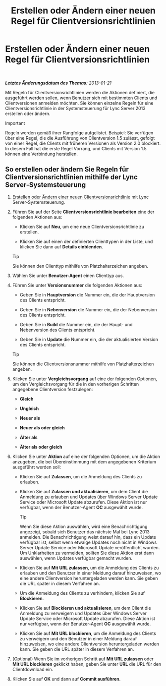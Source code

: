 ﻿---
title: Erstellen oder Ändern einer neuen Regel für Clientversionsrichtlinien
TOCTitle: Erstellen oder Ändern einer neuen Regel für Clientversionsrichtlinien
ms:assetid: 6f879d99-8401-41e0-a562-195c890d63ea
ms:mtpsurl: https://technet.microsoft.com/de-de/library/JJ898478(v=OCS.15)
ms:contentKeyID: 52056376
ms.date: 05/19/2016
mtps_version: v=OCS.15
ms.translationtype: HT
---

# Erstellen oder Ändern einer neuen Regel für Clientversionsrichtlinien

 

_**Letztes Änderungsdatum des Themas:** 2013-01-21_

Mit Regeln für Clientversionsrichtlinien werden die Aktionen definiert, die ausgeführt werden sollen, wenn Benutzer sich mit bestimmten Clients und Clientversionen anmelden möchten. Sie können einzelne Regeln für eine Clientversionsrichtlinie in der Systemsteuerung für Lync Server 2013 erstellen oder ändern.


> [!IMPORTANT]
> Regeln werden gemäß ihrer Rangfolge aufgelistet. Beispiel: Sie verfügen über eine Regel, die die Ausführung von Clientversion&nbsp;1.5 zulässt, gefolgt von einer Regel, die Clients mit früheren Versionen als Version&nbsp;2.0 blockiert. In diesem Fall hat die erste Regel Vorrang, und Clients mit Version&nbsp;1.5 können eine Verbindung herstellen.



## So erstellen oder ändern Sie Regeln für Clientversionsrichtlinien mithilfe der Lync Server-Systemsteuerung

1.  [Erstellen oder Ändern einer neuen Clientversionsrichtlinie](lync-server-2013-create-or-modify-a-new-client-version-policy.md) mit Lync Server-Systemsteuerung.

2.  Führen Sie auf der Seite **Clientversionsrichtlinie bearbeiten** eine der folgenden Aktionen aus:
    
      - Klicken Sie auf **Neu**, um eine neue Clientversionsrichtlinie zu erstellen.
    
      - Klicken Sie auf einen der definierten Clienttypen in der Liste, und klicken Sie dann auf **Details einblenden**.
    

    > [!TIP]
    > Sie können den Clienttyp mithilfe von Platzhalterzeichen angeben.



3.  Wählen Sie unter **Benutzer-Agent** einen Clienttyp aus.

4.  Führen Sie unter **Versionsnummer** die folgenden Aktionen aus:
    
      - Geben Sie in **Hauptversion** die Nummer ein, die der Hauptversion des Clients entspricht.
    
      - Geben Sie in **Nebenversion** die Nummer ein, die der Nebenversion des Clients entspricht.
    
      - Geben Sie in **Build** die Nummer ein, die der Haupt- und Nebenversion des Clients entspricht.
    
      - Geben Sie in **Update** die Nummer ein, die der aktualisierten Version des Clients entspricht.
    

    > [!TIP]
    > Sie können die Clientversionsnummer mithilfe von Platzhalterzeichen angeben.



5.  Klicken Sie unter **Vergleichsvorgang** auf eine der folgenden Optionen, um den Vergleichsvorgang für die in den vorherigen Schritten angegebene Clientversion festzulegen:
    
      - **Gleich**
    
      - **Ungleich**
    
      - **Neuer als**
    
      - **Neuer als oder gleich**
    
      - **Älter als**
    
      - **Älter als oder gleich**

6.  Klicken Sie unter **Aktion** auf eine der folgenden Optionen, um die Aktion anzugeben, die bei Übereinstimmung mit dem angegebenen Kriterium ausgeführt werden soll:
    
      - Klicken Sie auf **Zulassen**, um die Anmeldung des Clients zu erlauben.
    
      - Klicken Sie auf **Zulassen und aktualisieren**, um dem Client die Anmeldung zu erlauben und Updates über Windows Server Update Service oder Microsoft Update abzurufen. Diese Aktion ist nur verfügbar, wenn der Benutzer-Agent **OC** ausgewählt wurde.
        

        > [!TIP]
        > Wenn Sie diese Aktion auswählen, wird eine Benachrichtigung angezeigt, sobald sich Benutzer das nächste Mal bei Lync 2013 anmelden. Die Benachrichtigung weist darauf hin, dass ein Update verfügbar ist, selbst wenn etwaige Updates noch nicht in Windows Server Update Service oder Microsoft&nbsp;Update veröffentlicht wurden. Um Unklarheiten zu vermeiden, sollten Sie diese Aktion erst dann auswählen, wenn Updates verfügbar gemacht wurden.

    
      - Klicken Sie auf **Mit URL zulassen**, um die Anmeldung des Clients zu erlauben und den Benutzer in einer Meldung darauf hinzuweisen, wo eine andere Clientversion heruntergeladen werden kann. Sie geben die URL später in diesem Verfahren an.
    
      - Um die Anmeldung des Clients zu verhindern, klicken Sie auf **Blockieren**.
    
      - Klicken Sie auf **Blockieren und aktualisieren**, um dem Client die Anmeldung zu verweigern und Updates über Windows Server Update Service oder Microsoft Update abzurufen. Diese Aktion ist nur verfügbar, wenn der Benutzer-Agent **OC** ausgewählt wurde.
    
      - Klicken Sie auf **Mit URL blockieren**, um die Anmeldung des Clients zu verweigern und den Benutzer in einer Meldung darauf hinzuweisen, wo eine andere Clientversion heruntergeladen werden kann. Sie geben die URL später in diesem Verfahren an.

7.  (Optional) Wenn Sie im vorherigen Schritt auf **Mit URL zulassen** oder **Mit URL blockieren** geklickt haben, geben Sie unter **URL** die URL für den Clientdownload ein.

8.  Klicken Sie auf **OK** und dann auf **Commit ausführen**.

